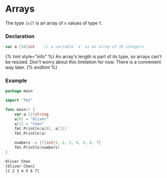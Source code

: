 # Arrays

The type `[n]T` is an array of `n` values of type `T`.

### Declaration

```go
var a [10]int    // a variable `a` as an array of 10 integers
```

{% hint style="info" %}
An array's length is part of its type, so arrays can't be resized. Don't worry about this limitation for now. There is a convenient way later.
{% endhint %}

### Example

```go
package main

import "fmt"

func main() {
    var a [2]string
    a[0] = "Oliver"
    a[1] = "Chen"
    fmt.Println(a[0], a[1])
    fmt.Println(a)
    
    numbers := [7]int{1, 2, 3, 4, 5, 6, 7}
    fmt.Println(numbers)
}
```

```bash
Oliver Chen
[Oliver Chen]
[1 2 3 4 5 6 7]
```

